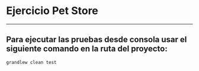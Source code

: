 # Ejercicio Pet Store 

_____________________________________


## Para ejecutar las pruebas desde consola usar el siguiente comando en la ruta del proyecto:

`grandlew clean test`


